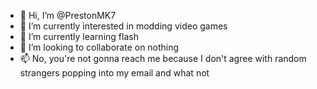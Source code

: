 - 👋 Hi, I’m @PrestonMK7
- 👀 I’m currently interested in modding video games
- 🌱 I’m currently learning flash
- 💞️ I’m looking to collaborate on nothing
- 📫 No, you're not gonna reach me because I don't agree with random strangers popping into my email and what not

<!---
PrestonMK7/PrestonMK7 is a ✨ special ✨ repository because its `README.md` (this file) appears on your GitHub profile.
You can click the Preview link to take a look at your changes.
--->
